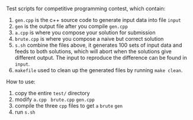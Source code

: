 Test scripts for competitive programming contest, which contain:

1. `gen.cpp` is the c++ source code to generate input data into file `input`
2. `gen` is the output file after you compile `gen.cpp`
3. `a.cpp` is where you compose your solution for submission
4. `brute.cpp` is where you compose a naive but correct solution
5. `s.sh` combine the files above, it generates 100 sets of input data and feeds to both solutions, which will abort when the solutions give different output. The input to reproduce the difference can be found in `input`.
6. ``makefile`` used to clean up the generated files by running ``make clean``.



How to use:

1. copy the entire ``test/`` directory
2. modify ``a.cpp`` `` brute.cpp`` ``gen.cpp`` 
3. compile the three ``cpp`` files to get ``a`` ``brute`` ``gen``
4. run ``s.sh`` 


